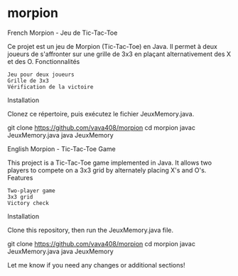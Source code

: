 # morpion

French
Morpion - Jeu de Tic-Tac-Toe

Ce projet est un jeu de Morpion (Tic-Tac-Toe) en Java. Il permet à deux joueurs de s'affronter sur une grille de 3x3 en plaçant alternativement des X et des O.
Fonctionnalités

    Jeu pour deux joueurs
    Grille de 3x3
    Vérification de la victoire

Installation

Clonez ce répertoire, puis exécutez le fichier JeuxMemory.java.

git clone https://github.com/vava408/morpion
cd morpion
javac JeuxMemory.java
java JeuxMemory

English
Morpion - Tic-Tac-Toe Game

This project is a Tic-Tac-Toe game implemented in Java. It allows two players to compete on a 3x3 grid by alternately placing X's and O's.
Features

    Two-player game
    3x3 grid
    Victory check

Installation

Clone this repository, then run the JeuxMemory.java file.

git clone https://github.com/vava408/morpion
cd morpion
javac JeuxMemory.java
java JeuxMemory

Let me know if you need any changes or additional sections!
